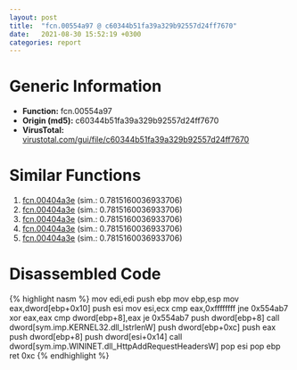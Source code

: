 ```yaml
---
layout: post
title:  "fcn.00554a97 @ c60344b51fa39a329b92557d24ff7670"
date:   2021-08-30 15:52:19 +0300
categories: report
---
```


# Generic Information
- **Function:** fcn.00554a97
- **Origin (md5):** c60344b51fa39a329b92557d24ff7670
- **VirusTotal:** [virustotal.com/gui/file/c60344b51fa39a329b92557d24ff7670][virustotal_ref]



# Similar Functions

1. [fcn.00404a3e][similar_1_ref] (sim.: 0.7815160036933706)
2. [fcn.00404a3e][similar_2_ref] (sim.: 0.7815160036933706)
3. [fcn.00404a3e][similar_3_ref] (sim.: 0.7815160036933706)
4. [fcn.00404a3e][similar_4_ref] (sim.: 0.7815160036933706)
5. [fcn.00404a3e][similar_5_ref] (sim.: 0.7815160036933706)


# Disassembled Code

{% highlight nasm %}
mov edi,edi
push ebp
mov ebp,esp
mov eax,dword[ebp+0x10]
push esi
mov esi,ecx
cmp eax,0xffffffff
jne 0x554ab7
xor eax,eax
cmp dword[ebp+8],eax
je 0x554ab7
push dword[ebp+8]
call dword[sym.imp.KERNEL32.dll_lstrlenW]
push dword[ebp+0xc]
push eax
push dword[ebp+8]
push dword[esi+0x14]
call dword[sym.imp.WININET.dll_HttpAddRequestHeadersW]
pop esi
pop ebp
ret 0xc
{% endhighlight %}


[similar_1_ref]: /report/fcn.00404a3e@3aa98225e51cbcae2d334c8b6b4ed9fd
[similar_2_ref]: /report/fcn.00404a3e@44a756939733df3681808b122b91651f
[similar_3_ref]: /report/fcn.00404a3e@6e426bd8e348fab7a17ba317fb0f2d87
[similar_4_ref]: /report/fcn.00404a3e@e3d061f479f25b8f541d0905c967999c
[similar_5_ref]: /report/fcn.00404a3e@c6d5547a6b11db0106596d8a93b709be
[virustotal_ref]: https://www.virustotal.com/gui/file/c60344b51fa39a329b92557d24ff7670
